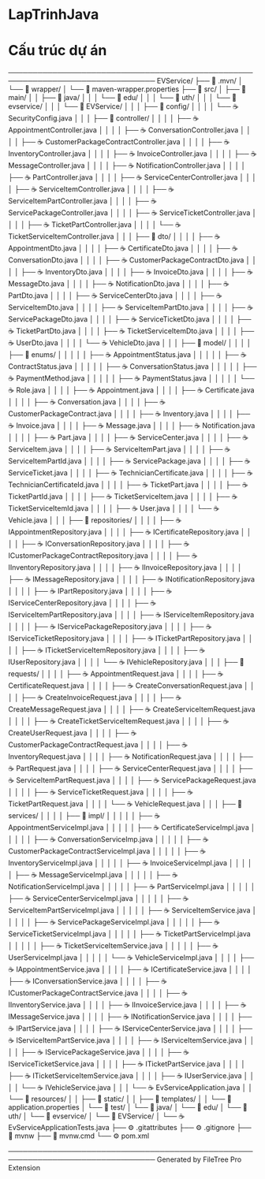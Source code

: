 # LapTrinhJava

# Cấu trúc dự án

────────────────────────────────────────────────────────────────────────────────
EVService/
├── 📁 .mvn/
│   └── 📁 wrapper/
│       └── 📄 maven-wrapper.properties
├── 📁 src/
│   ├── 📁 main/
│   │   ├── 📁 java/
│   │   │   └── 📁 edu/
│   │   │       └── 📁 uth/
│   │   │           └── 📁 evservice/
│   │   │               └── 📁 EVService/
│   │   │                   ├── 📁 config/
│   │   │                   │   └── ☕ SecurityConfig.java
│   │   │                   ├── 📁 controller/
│   │   │                   │   ├── ☕ AppointmentController.java
│   │   │                   │   ├── ☕ ConversationController.java
│   │   │                   │   ├── ☕ CustomerPackageContractController.java
│   │   │                   │   ├── ☕ InventoryController.java
│   │   │                   │   ├── ☕ InvoiceController.java
│   │   │                   │   ├── ☕ MessageController.java
│   │   │                   │   ├── ☕ NotificationController.java
│   │   │                   │   ├── ☕ PartController.java
│   │   │                   │   ├── ☕ ServiceCenterController.java
│   │   │                   │   ├── ☕ ServiceItemController.java
│   │   │                   │   ├── ☕ ServiceItemPartController.java
│   │   │                   │   ├── ☕ ServicePackageController.java
│   │   │                   │   ├── ☕ ServiceTicketController.java
│   │   │                   │   ├── ☕ TicketPartController.java
│   │   │                   │   └── ☕ TicketServiceItemController.java
│   │   │                   ├── 📁 dto/
│   │   │                   │   ├── ☕ AppointmentDto.java
│   │   │                   │   ├── ☕ CertificateDto.java
│   │   │                   │   ├── ☕ ConversationDto.java
│   │   │                   │   ├── ☕ CustomerPackageContractDto.java
│   │   │                   │   ├── ☕ InventoryDto.java
│   │   │                   │   ├── ☕ InvoiceDto.java
│   │   │                   │   ├── ☕ MessageDto.java
│   │   │                   │   ├── ☕ NotificationDto.java
│   │   │                   │   ├── ☕ PartDto.java
│   │   │                   │   ├── ☕ ServiceCenterDto.java
│   │   │                   │   ├── ☕ ServiceItemDto.java
│   │   │                   │   ├── ☕ ServiceItemPartDto.java
│   │   │                   │   ├── ☕ ServicePackageDto.java
│   │   │                   │   ├── ☕ ServiceTicketDto.java
│   │   │                   │   ├── ☕ TicketPartDto.java
│   │   │                   │   ├── ☕ TicketServiceItemDto.java
│   │   │                   │   ├── ☕ UserDto.java
│   │   │                   │   └── ☕ VehicleDto.java
│   │   │                   ├── 📁 model/
│   │   │                   │   ├── 📁 enums/
│   │   │                   │   │   ├── ☕ AppointmentStatus.java
│   │   │                   │   │   ├── ☕ ContractStatus.java
│   │   │                   │   │   ├── ☕ ConversationStatus.java
│   │   │                   │   │   ├── ☕ PaymentMethod.java
│   │   │                   │   │   ├── ☕ PaymentStatus.java
│   │   │                   │   │   └── ☕ Role.java
│   │   │                   │   ├── ☕ Appointment.java
│   │   │                   │   ├── ☕ Certificate.java
│   │   │                   │   ├── ☕ Conversation.java
│   │   │                   │   ├── ☕ CustomerPackageContract.java
│   │   │                   │   ├── ☕ Inventory.java
│   │   │                   │   ├── ☕ Invoice.java
│   │   │                   │   ├── ☕ Message.java
│   │   │                   │   ├── ☕ Notification.java
│   │   │                   │   ├── ☕ Part.java
│   │   │                   │   ├── ☕ ServiceCenter.java
│   │   │                   │   ├── ☕ ServiceItem.java
│   │   │                   │   ├── ☕ ServiceItemPart.java
│   │   │                   │   ├── ☕ ServiceItemPartId.java
│   │   │                   │   ├── ☕ ServicePackage.java
│   │   │                   │   ├── ☕ ServiceTicket.java
│   │   │                   │   ├── ☕ TechnicianCertificate.java
│   │   │                   │   ├── ☕ TechnicianCertificateId.java
│   │   │                   │   ├── ☕ TicketPart.java
│   │   │                   │   ├── ☕ TicketPartId.java
│   │   │                   │   ├── ☕ TicketServiceItem.java
│   │   │                   │   ├── ☕ TicketServiceItemId.java
│   │   │                   │   ├── ☕ User.java
│   │   │                   │   └── ☕ Vehicle.java
│   │   │                   ├── 📁 repositories/
│   │   │                   │   ├── ☕ IAppointmentRepository.java
│   │   │                   │   ├── ☕ ICertificateRepository.java
│   │   │                   │   ├── ☕ IConversationRepository.java
│   │   │                   │   ├── ☕ ICustomerPackageContractRepository.java
│   │   │                   │   ├── ☕ IInventoryRepository.java
│   │   │                   │   ├── ☕ IInvoiceRepository.java
│   │   │                   │   ├── ☕ IMessageRepository.java
│   │   │                   │   ├── ☕ INotificationRepository.java
│   │   │                   │   ├── ☕ IPartRepository.java
│   │   │                   │   ├── ☕ IServiceCenterRepository.java
│   │   │                   │   ├── ☕ IServiceItemPartRepository.java
│   │   │                   │   ├── ☕ IServiceItemRepository.java
│   │   │                   │   ├── ☕ IServicePackageRepository.java
│   │   │                   │   ├── ☕ IServiceTicketRepository.java
│   │   │                   │   ├── ☕ ITicketPartRepository.java
│   │   │                   │   ├── ☕ ITicketServiceItemRepository.java
│   │   │                   │   ├── ☕ IUserRepository.java
│   │   │                   │   └── ☕ IVehicleRepository.java
│   │   │                   ├── 📁 requests/
│   │   │                   │   ├── ☕ AppointmentRequest.java
│   │   │                   │   ├── ☕ CertificateRequest.java
│   │   │                   │   ├── ☕ CreateConversationRequest.java
│   │   │                   │   ├── ☕ CreateInvoiceRequest.java
│   │   │                   │   ├── ☕ CreateMessageRequest.java
│   │   │                   │   ├── ☕ CreateServiceItemRequest.java
│   │   │                   │   ├── ☕ CreateTicketServiceItemRequest.java
│   │   │                   │   ├── ☕ CreateUserRequest.java
│   │   │                   │   ├── ☕ CustomerPackageContractRequest.java
│   │   │                   │   ├── ☕ InventoryRequest.java
│   │   │                   │   ├── ☕ NotificationRequest.java
│   │   │                   │   ├── ☕ PartRequest.java
│   │   │                   │   ├── ☕ ServiceCenterRequest.java
│   │   │                   │   ├── ☕ ServiceItemPartRequest.java
│   │   │                   │   ├── ☕ ServicePackageRequest.java
│   │   │                   │   ├── ☕ ServiceTicketRequest.java
│   │   │                   │   ├── ☕ TicketPartRequest.java
│   │   │                   │   └── ☕ VehicleRequest.java
│   │   │                   ├── 📁 services/
│   │   │                   │   ├── 📁 impl/
│   │   │                   │   │   ├── ☕ AppointmentServiceImpl.java
│   │   │                   │   │   ├── ☕ CertificateServiceImpl.java
│   │   │                   │   │   ├── ☕ ConversationServiceImp.java
│   │   │                   │   │   ├── ☕ CustomerPackageContractServiceImpl.java
│   │   │                   │   │   ├── ☕ InventoryServiceImpl.java
│   │   │                   │   │   ├── ☕ InvoiceServiceImpl.java
│   │   │                   │   │   ├── ☕ MessageServiceImpl.java
│   │   │                   │   │   ├── ☕ NotificationServiceImpl.java
│   │   │                   │   │   ├── ☕ PartServiceImpl.java
│   │   │                   │   │   ├── ☕ ServiceCenterServiceImpl.java
│   │   │                   │   │   ├── ☕ ServiceItemPartServiceImpl.java
│   │   │                   │   │   ├── ☕ ServiceItemService.java
│   │   │                   │   │   ├── ☕ ServicePackageServiceImpl.java
│   │   │                   │   │   ├── ☕ ServiceTicketServiceImpl.java
│   │   │                   │   │   ├── ☕ TicketPartServiceImpl.java
│   │   │                   │   │   ├── ☕ TicketServiceItemService.java
│   │   │                   │   │   ├── ☕ UserServiceImpl.java
│   │   │                   │   │   └── ☕ VehicleServiceImpl.java
│   │   │                   │   ├── ☕ IAppointmentService.java
│   │   │                   │   ├── ☕ ICertificateService.java
│   │   │                   │   ├── ☕ IConversationService.java
│   │   │                   │   ├── ☕ ICustomerPackageContractService.java
│   │   │                   │   ├── ☕ IInventoryService.java
│   │   │                   │   ├── ☕ IInvoiceService.java
│   │   │                   │   ├── ☕ IMessageService.java
│   │   │                   │   ├── ☕ INotificationService.java
│   │   │                   │   ├── ☕ IPartService.java
│   │   │                   │   ├── ☕ IServiceCenterService.java
│   │   │                   │   ├── ☕ IServiceItemPartService.java
│   │   │                   │   ├── ☕ IServiceItemService.java
│   │   │                   │   ├── ☕ IServicePackageService.java
│   │   │                   │   ├── ☕ IServiceTicketService.java
│   │   │                   │   ├── ☕ ITicketPartService.java
│   │   │                   │   ├── ☕ ITicketServiceItemService.java
│   │   │                   │   ├── ☕ IUserService.java
│   │   │                   │   └── ☕ IVehicleService.java
│   │   │                   └── ☕ EvServiceApplication.java
│   │   └── 📁 resources/
│   │       ├── 📁 static/
│   │       ├── 📁 templates/
│   │       └── 📄 application.properties
│   └── 📁 test/
│       └── 📁 java/
│           └── 📁 edu/
│               └── 📁 uth/
│                   └── 📁 evservice/
│                       └── 📁 EVService/
│                           └── ☕ EvServiceApplicationTests.java
├── ⚙️ .gitattributes
├── ⚙️ .gitignore
├── 📄 mvnw
├── 📄 mvnw.cmd
└── ⚙️ pom.xml

────────────────────────────────────────────────────────────────────────────────
Generated by FileTree Pro Extension
